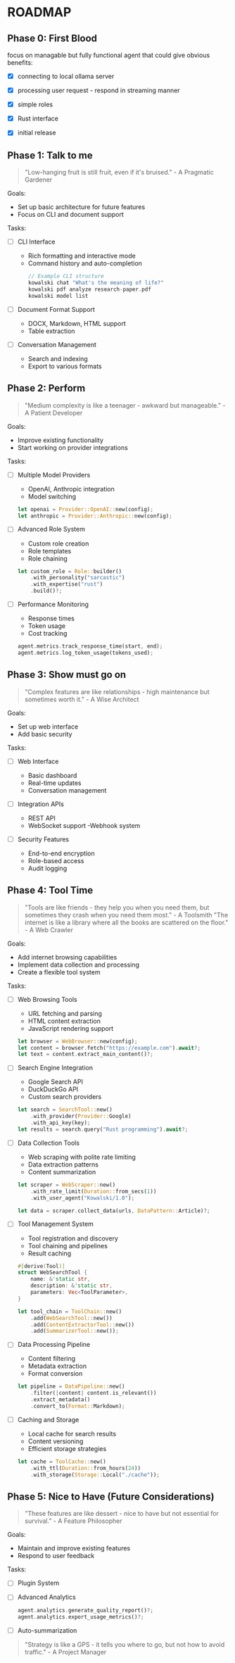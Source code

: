 # ROADMAP

## Phase 0:  First Blood

focus on managable but fully functional agent that could give obvious benefits: 
- [x] connecting to local ollama server
- [x] processing user request - respond in streaming manner
- [x] simple roles
- [x] Rust interface
- [x] initial release 


## Phase 1: Talk to me

> "Low-hanging fruit is still fruit, even if it's bruised." - A Pragmatic Gardener

Goals:
   - Set up basic architecture for future features
   - Focus on CLI and document support

Tasks:

- [ ] CLI Interface
   -  Rich formatting and interactive mode
   -  Command history and auto-completion
      ```rust
      // Example CLI structure
      kowalski chat "What's the meaning of life?"
      kowalski pdf analyze research-paper.pdf
      kowalski model list
      ```

- [ ] Document Format Support 
   - DOCX, Markdown, HTML support
   - Table extraction
 
- [ ] Conversation Management 
   - Search and indexing
   - Export to various formats


## Phase 2: Perform

> "Medium complexity is like a teenager - awkward but manageable." - A Patient Developer

Goals:
   - Improve existing functionality
   - Start working on provider integrations

Tasks: 

- [ ] Multiple Model Providers
   - OpenAI, Anthropic integration
   - Model switching
   ```rust 
   let openai = Provider::OpenAI::new(config);
   let anthropic = Provider::Anthropic::new(config);
   ```

- [ ] Advanced Role System 
   - Custom role creation
   - Role templates
   - Role chaining
   ```rust
   let custom_role = Role::builder()
       .with_personality("sarcastic")
       .with_expertise("rust")
       .build()?;
   ```

- [ ] Performance Monitoring
    - Response times
    - Token usage
    - Cost tracking
    ```rust
   agent.metrics.track_response_time(start, end);
   agent.metrics.log_token_usage(tokens_used);
   ```

## Phase 3: Show must go on

> "Complex features are like relationships - high maintenance but sometimes worth it." - A Wise Architect

Goals:
   - Set up web interface
   - Add basic security

Tasks:


- [ ] Web Interface
   - Basic dashboard
   - Real-time updates
   - Conversation management

- [ ] Integration APIs
   - REST API
   - WebSocket support
    -Webhook system

- [ ] Security Features
   - End-to-end encryption
   - Role-based access
   - Audit logging

## Phase 4: Tool Time

> "Tools are like friends - they help you when you need them, but sometimes they crash when you need them most." - A Toolsmith
> "The internet is like a library where all the books are scattered on the floor." - A Web Crawler

Goals:
   - Add internet browsing capabilities
   - Implement data collection and processing
   - Create a flexible tool system

Tasks:

- [ ] Web Browsing Tools
   - URL fetching and parsing
   - HTML content extraction
   - JavaScript rendering support
   ```rust
   let browser = WebBrowser::new(config);
   let content = browser.fetch("https://example.com").await?;
   let text = content.extract_main_content()?;
   ```

- [ ] Search Engine Integration
   - Google Search API
   - DuckDuckGo API
   - Custom search providers
   ```rust
   let search = SearchTool::new()
       .with_provider(Provider::Google)
       .with_api_key(key);
   let results = search.query("Rust programming").await?;
   ```

- [ ] Data Collection Tools
   - Web scraping with polite rate limiting
   - Data extraction patterns
   - Content summarization
   ```rust
   let scraper = WebScraper::new()
       .with_rate_limit(Duration::from_secs(1))
       .with_user_agent("Kowalski/1.0");
   
   let data = scraper.collect_data(urls, DataPattern::Article)?;
   ```

- [ ] Tool Management System
   - Tool registration and discovery
   - Tool chaining and pipelines
   - Result caching
   ```rust
   #[derive(Tool)]
   struct WebSearchTool {
       name: &'static str,
       description: &'static str,
       parameters: Vec<ToolParameter>,
   }
   
   let tool_chain = ToolChain::new()
       .add(WebSearchTool::new())
       .add(ContentExtractorTool::new())
       .add(SummarizerTool::new());
   ```

- [ ] Data Processing Pipeline
   - Content filtering
   - Metadata extraction
   - Format conversion
   ```rust
   let pipeline = DataPipeline::new()
       .filter(|content| content.is_relevant())
       .extract_metadata()
       .convert_to(Format::Markdown);
   ```

- [ ] Caching and Storage
   - Local cache for search results
   - Content versioning
   - Efficient storage strategies
   ```rust
   let cache = ToolCache::new()
       .with_ttl(Duration::from_hours(24))
       .with_storage(Storage::Local("./cache"));
   ```

## Phase 5: Nice to Have (Future Considerations)

> "These features are like dessert - nice to have but not essential for survival." - A Feature Philosopher

Goals:
   - Maintain and improve existing features
   - Respond to user feedback

Tasks:


- [ ] Plugin System
- [ ] Advanced Analytics 
   ```rust
   agent.analytics.generate_quality_report()?;
   agent.analytics.export_usage_metrics()?;
   ```

- [ ] Auto-summarization 


> "Strategy is like a GPS - it tells you where to go, but not how to avoid traffic." - A Project Manager